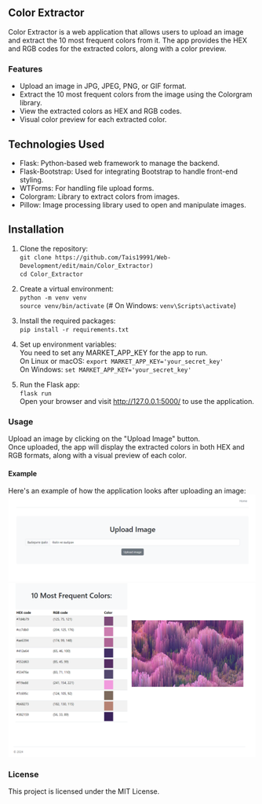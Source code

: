 ## Color Extractor
Color Extractor is a web application that allows users to upload an image and extract the 10 most frequent colors from it. The app provides the HEX and RGB codes for the extracted colors, along with a color preview.

### Features
- Upload an image in JPG, JPEG, PNG, or GIF format.
- Extract the 10 most frequent colors from the image using the Colorgram library.
- View the extracted colors as HEX and RGB codes.
- Visual color preview for each extracted color.

## Technologies Used
- Flask: Python-based web framework to manage the backend.
- Flask-Bootstrap: Used for integrating Bootstrap to handle front-end styling.
- WTForms: For handling file upload forms.
- Colorgram: Library to extract colors from images.
- Pillow: Image processing library used to open and manipulate images.

## Installation
1. Clone the repository:  
`git clone https://github.com/Tais19991/Web-Development/edit/main/Color_Extractor)`   
`cd Color_Extractor`  

2. Create a virtual environment:  
`python -m venv venv`  
`source venv/bin/activate`  (# On Windows: `venv\Scripts\activate`)  

3. Install the required packages:    
`pip install -r requirements.txt`      

4. Set up environment variables:   
You need to set any MARKET_APP_KEY for the app to run.  
On Linux or macOS: `export MARKET_APP_KEY='your_secret_key'`  
On Windows: `set MARKET_APP_KEY='your_secret_key'`  

5. Run the Flask app:  
`flask run`   
Open your browser and visit http://127.0.0.1:5000/ to use the application.  

### Usage
Upload an image by clicking on the "Upload Image" button.  
Once uploaded, the app will display the extracted colors in both HEX and RGB formats, along with a visual preview of each color.  

#### Example
Here's an example of how the application looks after uploading an image:  
![example2.png](example2.png)
![example.png](example.png)


### License
This project is licensed under the MIT License.

